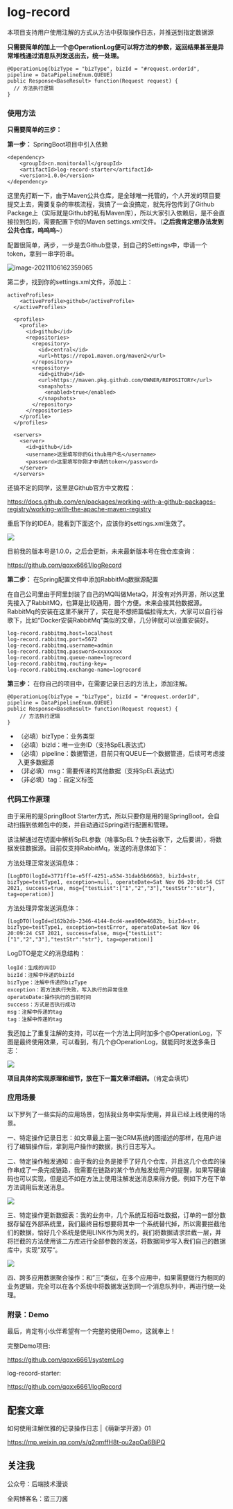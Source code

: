 # log-record

本项目支持用户使用注解的方式从方法中获取操作日志，并推送到指定数据源

**只需要简单的加上一个@OperationLog便可以将方法的参数，返回结果甚至是异常堆栈通过消息队列发送出去，统一处理。**

```
@OperationLog(bizType = "bizType", bizId = "#request.orderId", pipeline = DataPipelineEnum.QUEUE)
public Response<BaseResult> function(Request request) {
  // 方法执行逻辑
}
```

### 使用方法

**只需要简单的三步：**

**第一步：** SpringBoot项目中引入依赖

```
<dependency>
    <groupId>cn.monitor4all</groupId>
    <artifactId>log-record-starter</artifactId>
    <version>1.0.0</version>
</dependency>
```

这里先打断一下，由于Maven公共仓库，是全球唯一托管的，个人开发的项目要提交上去，需要复杂的审核流程，我搞了一会没搞定，就先将包传到了Github Package上（实际就是Github的私有Maven库），所以大家引入依赖后，是不会直接拉到包的，需要配置下你的Maven settings.xml文件。（**之后我肯定想办法发到公共仓库，呜呜呜~**）

配置很简单，两步，一步是去Github登录，到自己的Settings中，申请一个token，拿到一串字符串。

![image-20211106162359065](https://tva1.sinaimg.cn/large/008i3skNly1gw5oyzcaz0j31560u00wd.jpg)

第二步，找到你的settings.xml文件，添加上：

```
activeProfiles>
    <activeProfile>github</activeProfile>
  </activeProfiles>

  <profiles>
    <profile>
      <id>github</id>
      <repositories>
        <repository>
          <id>central</id>
          <url>https://repo1.maven.org/maven2</url>
        </repository>
        <repository>
          <id>github</id>
          <url>https://maven.pkg.github.com/OWNER/REPOSITORY</url>
          <snapshots>
            <enabled>true</enabled>
          </snapshots>
        </repository>
      </repositories>
    </profile>
  </profiles>

  <servers>
    <server>
      <id>github</id>
      <username>这里填写你的Github用户名</username>
      <password>这里填写你刚才申请的token</password>
    </server>
  </servers>
```

还搞不定的同学，这里是Github官方中文教程：

https://docs.github.com/en/packages/working-with-a-github-packages-registry/working-with-the-apache-maven-registry

重启下你的IDEA，能看到下面这个，应该你的settings.xml生效了。

![](https://tva1.sinaimg.cn/large/008i3skNly1gw5oyvj81zj30n80oejsi.jpg)

目前我的版本号是1.0.0，之后会更新，未来最新版本号在我仓库查询：

https://github.com/qqxx6661/logRecord

**第二步：** 在Spring配置文件中添加RabbitMq数据源配置

在自己公司里由于阿里封装了自己的MQ叫做MetaQ，并没有对外开源，所以这里先接入了RabbitMQ，也算是比较通用，图个方便。未来会接其他数据源。RabbitMq的安装在这里不展开了，实在是不想把篇幅拉得太大，大家可以自行谷歌下，比如“Docker安装RabbitMq”类似的文章，几分钟就可以设置安装好。


```
log-record.rabbitmq.host=localhost
log-record.rabbitmq.port=5672
log-record.rabbitmq.username=admin
log-record.rabbitmq.password=xxxxxxxx
log-record.rabbitmq.queue-name=logrecord
log-record.rabbitmq.routing-key=
log-record.rabbitmq.exchange-name=logrecord
```

**第三步：** 在你自己的项目中，在需要记录日志的方法上，添加注解。

```
@OperationLog(bizType = "bizType", bizId = "#request.orderId", pipeline = DataPipelineEnum.QUEUE)
public Response<BaseResult> function(Request request) {
	// 方法执行逻辑
}
```

- （必填）bizType：业务类型
- （必填）bizId：唯一业务ID（支持SpEL表达式）
- （必填）pipeline：数据管道，目前只有QUEUE一个数据管道，后续可考虑接入更多数据源
- （非必填）msg：需要传递的其他数据（支持SpEL表达式）
- （非必填）tag：自定义标签

### 代码工作原理

由于采用的是SpringBoot Starter方式，所以只要你是用的是SpringBoot，会自动扫描到依赖包中的类，并自动通过Spring进行配置和管理。

该注解通过在切面中解析SpEL参数（啥事SpEL？快去谷歌下，之后要讲），将数据发往数据源。目前仅支持RabbitMq，发送的消息体如下：

方法处理正常发送消息体：

```
[LogDTO(logId=3771ff1e-e5ff-4251-a534-31dab5b666b3, bizId=str, bizType=testType1, exception=null, operateDate=Sat Nov 06 20:08:54 CST 2021, success=true, msg={"testList":["1","2","3"],"testStr":"str"}, tag=operation)]
```

方法处理异常发送消息体：

```
[LogDTO(logId=d162b2db-2346-4144-8cd4-aea900e4682b, bizId=str, bizType=testType1, exception=testError, operateDate=Sat Nov 06 20:09:24 CST 2021, success=false, msg={"testList":["1","2","3"],"testStr":"str"}, tag=operation)]
```

LogDTO是定义的消息结构：

```
logId：生成的UUID
bizId：注解中传递的bizId
bizType：注解中传递的bizType
exception：若方法执行失败，写入执行的异常信息
operateDate:操作执行的当前时间
success：方式是否执行成功
msg：注解中传递的tag
tag：注解中传递的tag
```

我还加上了重复注解的支持，可以在一个方法上同时加多个@OperationLog，下图是最终使用效果，可以看到，有几个@OperationLog，就能同时发送多条日志：

![](https://tva1.sinaimg.cn/large/008i3skNly1gw5oyjdc2uj31js0u0133.jpg)

**项目具体的实现原理和细节，放在下一篇文章详细讲。**（肯定会填坑）

### 应用场景

以下罗列了一些实际的应用场景，包括我业务中实际使用，并且已经上线使用的场景。

一、特定操作记录日志：如文章最上面一张CRM系统的图描述的那样，在用户进行了编辑操作后，拿到用户操作的数据，执行日志写入。

二、特定操作触发通知：由于我的业务是接手了好几个仓库，并且这几个仓库的操作串成了一条完成链路，我需要在链路的某个节点触发给用户的提醒，如果写硬编码也可以实现，但是远不如在方法上使用注解发送消息来得方便。例如下方在下单方法调用后发送消息。

![](https://tva1.sinaimg.cn/large/008i3skNly1gw5oyoktakj326i06wwgk.jpg)

三、特定操作更新数据表：我的业务中，几个系统互相吞吐数据，订单的一部分数据存留在外部系统里，我们最终目标想要将其中一个系统替代掉，所以需要拦截他们的数据，恰好几个系统是使用LINK作为网关的，我们将数据请求拦截一层，并将拦截的方法使用该二方库进行全部参数的发送，将数据同步写入我们自己的数据库中，实现”双写“。

![](https://tva1.sinaimg.cn/large/008i3skNly1gw5oyrcuqyj31zi056gn6.jpg)

四、跨多应用数据聚合操作：和”三“类似，在多个应用中，如果需要做行为相同的业务逻辑，完全可以在各个系统中将数据发送到同一个消息队列中，再进行统一处理。

### 附录：Demo

最后，肯定有小伙伴希望有一个完整的使用Demo，这就奉上！

完整Demo项目:

https://github.com/qqxx6661/systemLog

log-record-starter:

https://github.com/qqxx6661/logRecord


## 配套文章

如何使用注解优雅的记录操作日志 |《萌新学开源》01

https://mp.weixin.qq.com/s/q2qmffH8t-ou2apOa6BiPQ

## 关注我

公众号：后端技术漫谈

全网博客名：蛮三刀酱